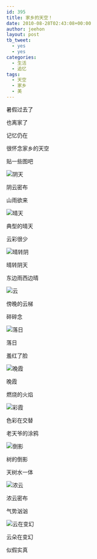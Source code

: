 ```yaml
---
id: 395
title: 家乡的天空！
date: 2010-08-28T02:43:08+00:00
author: jeehon
layout: post
tb_tweet:
  - yes
  - yes
categories:
  - 生活
  - 追忆
tags:
  - 天空
  - 家乡
  - 美
---
```

暑假过去了
  
也离家了
  
记忆仍在
  
很怀念家乡的天空
  
贴一些图吧

![阴天](http://pic.yupoo.com/jeehon/AqJ5IP3W/medium.jpg)
  
阴云密布
  
山雨欲来
  
<!--more-->


  
![晴天](http://pic.yupoo.com/jeehon/AqJ5JMkW/medium.jpg)
  
典型的晴天
  
云彩很少

![晴转阴](http://pic.yupoo.com/jeehon/AqJ5KJLK/medium.jpg)
  
晴转阴天
  
东边雨西边晴

![云](http://pic.yupoo.com/jeehon/AqJ5LMfG/medium.jpg)
  
傍晚的云梯
  
碎碎念

![落日](http://pic.yupoo.com/jeehon/AqJ5MDb0/medium.jpg)
  
落日
  
羞红了脸

![晚霞](http://pic.yupoo.com/jeehon/AqJ5Ohow/medium.jpg)
  
晚霞
  
燃烧的火焰

![彩霞](http://pic.yupoo.com/jeehon/AqJ5PvkW/medium.jpg)
  
色彩在交替
  
老天爷的涂鸦

![倒影](http://pic.yupoo.com/jeehon/AqJ5Qiab/medium.jpg)
  
树的倒影
  
天树水一体

![浓云](http://pic.yupoo.com/jeehon/AqJ5RuwP/medium.jpg)
  
浓云密布
  
气势汹汹

![云在变幻](http://pic.yupoo.com/jeehon/AqJ5T1S5/medium.jpg)
  
云朵在变幻
  
似假实真